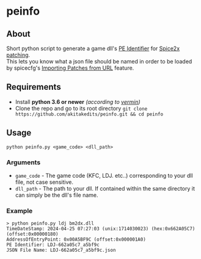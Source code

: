 # peinfo

## About

Short python script to generate a game dll's [PE Identifier](https://github.com/spice2x/spice2x.github.io/wiki/patches.json-specification#pe-identifier) for [Spice2x patching](https://two-torial.xyz/extras/patchsp2x/).  
This lets you know what a json file should be named in order to be loaded by spicecfg's [Importing Patches from URL](https://github.com/spice2x/spice2x.github.io/wiki/Patching-DLLs-(hex-edits)#importing-patches-from-a-url) feature.

## Requirements

- Install **python 3.6 or newer** *(according to [vermin](https://github.com/netromdk/vermin))*
- Clone the repo and go to its root directory `git clone https://github.com/akitakedits/peinfo.git && cd peinfo`

## Usage

`python peinfo.py <game_code> <dll_path>`

### Arguments

- `game_code` - The game code (KFC, LDJ. etc..) corresponding to your dll file, not case sensitive.
- `dll_path` - The path to your dll. If contained within the same directory it can simply be the dll's file name.

### Example

```
> python peinfo.py ldj bm2dx.dll
TimeDateStamp: 2024-04-25 07:27:03 (unix:1714030023) (hex:0x662A05C7) (offset:0x00000180)
AddressOfEntryPoint: 0x00A5BF9C (offset:0x000001A0)
PE Identifier: LDJ-662a05c7_a5bf9c
JSON File Name: LDJ-662a05c7_a5bf9c.json
```
